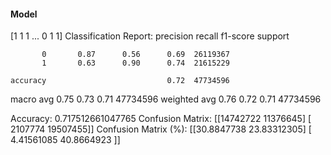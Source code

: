 #### Model
[1 1 1 ... 0 1 1]
Classification Report:
              precision    recall  f1-score   support

           0       0.87      0.56      0.69  26119367
           1       0.63      0.90      0.74  21615229

    accuracy                           0.72  47734596
   macro avg       0.75      0.73      0.71  47734596
weighted avg       0.76      0.72      0.71  47734596

Accuracy: 0.717512661047765
Confusion Matrix:
[[14742722 11376645]
 [ 2107774 19507455]]
Confusion Matrix (%):
[[30.8847738  23.83312305]
 [ 4.41561085 40.8664923 ]]
